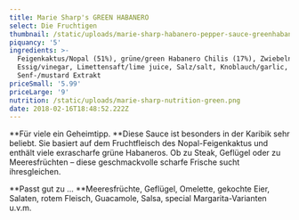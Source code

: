 ```yaml
---
title: Marie Sharp's GREEN HABANERO
select: Die Fruchtigen
thumbnail: /static/uploads/marie-sharp-habanero-pepper-sauce-greenhabanero.png
piquancy: '5'
ingredients: >-
  Feigenkaktus/Nopal (51%), grüne/green Habanero Chilis (17%), Zwiebeln/onions,
  Essig/vinegar, Limettensaft/lime juice, Salz/salt, Knoblauch/garlic, Aroma
  Senf-/mustard Extrakt
priceSmall: '5.99'
priceLarge: '9'
nutrition: /static/uploads/marie-sharp-nutrition-green.png
date: 2018-02-16T18:48:52.222Z
---
```

**Für viele ein Geheimtipp. **Diese Sauce ist besonders in der Karibik sehr beliebt. Sie basiert auf dem Fruchtfleisch des Nopal-Feigenkaktus und enthält viele exrascharfe grüne Habaneros. Ob zu Steak, Geflügel oder zu Meeresfrüchten – diese geschmackvolle scharfe Frische sucht ihresgleichen. 



**Passt gut zu ... **Meeresfrüchte, Geflügel, Omelette, gekochte Eier, Salaten, rotem Fleisch, Guacamole, Salsa, special Margarita-Varianten u.v.m.

